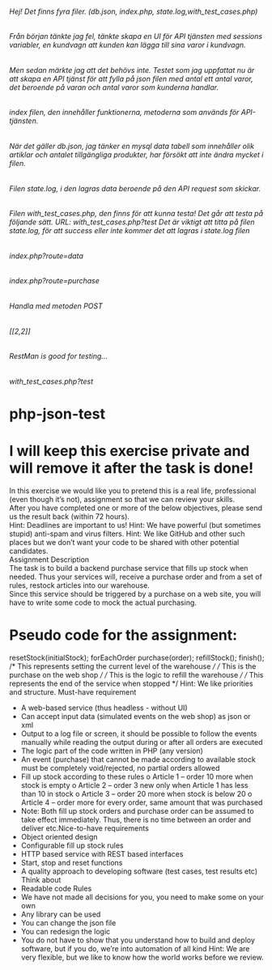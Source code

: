 ######   Hej! Det finns fyra filer. (db.json, index.php, state.log,with_test_cases.php)
###### Från början tänkte jag fel, tänkte skapa en UI för API tjänsten med sessions variabler, en kundvagn att kunden kan lägga till sina varor i kundvagn.
######  Men sedan märkte jag att det behövs inte. Testet som jag uppfattat nu är att skapa en API tjänst för att fylla på json filen med antal ett antal varor, det beroende på varan och antal varor som kunderna handlar.
  
###### index filen, den innehåller funktionerna, metoderna som används för API-tjänsten.
###### När det gäller db.json, jag tänker en mysql data tabell som innehåller olik artiklar och antalet tillgängliga produkter, har försökt att inte ändra mycket i filen.
###### Filen state.log, i den lagras data beroende på den API request som skickar. 
 


###### Filen with_test_cases.php, den finns för att kunna testa! Det går att testa på följande sätt. URL: with_test_cases.php?test Det är viktigt att titta på filen state.log, för att success eller inte kommer det att lagras i state.log filen
 


###### index.php?route=data
###### index.php?route=purchase
###### Handla med metoden POST
###### [[2,2]]
 
 ###### RestMan is good for testing...
 
###### with_test_cases.php?test



# php-json-test
# I will keep this  exercise private and will remove it after the task is done!

In this exercise we would like you to pretend this is a real life, professional (even
though it’s not), assignment so that we can review your skills.  
After you have completed one or more of the below objectives, please send us the
result back (within 72 hours).  
   Hint: Deadlines are important to us!
   Hint: We have powerful (but sometimes stupid) anti-spam and virus filters.
   Hint: We like GitHub and other such places but we don’t want your code to be
shared with other potential candidates.  
Assignment Description  
   The task is to build a backend purchase service that fills up stock when needed. Thus
your services will, receive a purchase order and from a set of rules, restock articles
into our warehouse.  
Since this service should be triggered by a purchase on a web site, you will have to
write some code to mock the actual purchasing.
# 
#  Pseudo code for the assignment:
 resetStock(initialStock);
 forEachOrder
 purchase(order);
 refillStock();
 finish();
/* This represents setting the current level of the warehouse */
/* This is the purchase on the web shop */
/* This is the logic to refill the warehouse */
/* This represents the end of the service when stopped */
Hint: We like priorities and structure.
Must-have requirement
- A web-based service (thus headless - without UI)
- Can accept input data (simulated events on the web shop) as json or xml
- Output to a log file or screen, it should be possible to follow the events
manually while reading the output during or after all orders are executed
- The logic part of the code written in PHP (any version)
- An event (purchase) that cannot be made according to available stock must be
completely void/rejected, no partial orders allowed
- Fill up stock according to these rules
o Article 1 – order 10 more when stock is empty
o Article 2 – order 3 new only when Article 1 has less than 10 in stock
o Article 3 – order 20 more when stock is below 20
o Article 4 – order more for every order, same amount that was
purchased
- Note: Both fill up stock orders and purchase order can be assumed to take
effect immediately. Thus, there is no time between an order and deliver etc.Nice-to-have requirements
- Object oriented design
- Configurable fill up stock rules
- HTTP based service with REST based interfaces
- Start, stop and reset functions
- A quality approach to developing software (test cases, test results etc)
Think about
- Readable code
Rules
- We have not made all decisions for you, you need to make some on your own
- Any library can be used
- You can change the json file
- You can redesign the logic
- You do not have to show that you understand how to build and deploy
software, but if you do, we’re into automation of all kind
Hint: We are very flexible, but we like to know how the world works before we
review.
 
 
